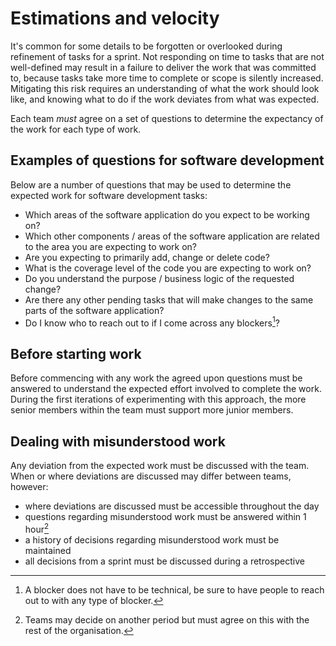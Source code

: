 # Estimations and velocity

It's common for some details to be forgotten or overlooked during refinement of tasks for a sprint. Not responding on
time to tasks that are not well-defined may result in a failure to deliver the work that was committed to, because tasks
take more time to complete or scope is silently increased. Mitigating this risk requires an understanding of what the
work should look like, and knowing what to do if the work deviates from what was expected.

Each team _must_ agree on a set of questions to determine the expectancy of the work for each type of work.


## Examples of questions for software development

Below are a number of questions that may be used to determine the expected work for software development tasks:
- Which areas of the software application do you expect to be working on?
- Which other components / areas of the software application are related to the area you are expecting to work on?
- Are you expecting to primarily add, change or delete code?
- What is the coverage level of the code you are expecting to work on?
- Do you understand the purpose / business logic of the requested change?
- Are there any other pending tasks that will make changes to the same parts of the software application?
- Do I know who to reach out to if I come across any blockers[^1]?


## Before starting work

Before commencing with any work the agreed upon questions must be answered to understand the expected effort involved to
complete the work. During the first iterations of experimenting with this approach, the more senior members within the
team must support more junior members.


## Dealing with misunderstood work

Any deviation from the expected work must be discussed with the team. When or where deviations are discussed may differ
between teams, however:
- where deviations are discussed must be accessible throughout the day
- questions regarding misunderstood work must be answered within 1 hour[^2]
- a history of decisions regarding misunderstood work must be maintained
- all decisions from a sprint must be discussed during a retrospective




[^1]: A blocker does not have to be technical, be sure to have people to reach out to with any type of blocker.
[^2]: Teams may decide on another period but must agree on this with the rest of the organisation.
